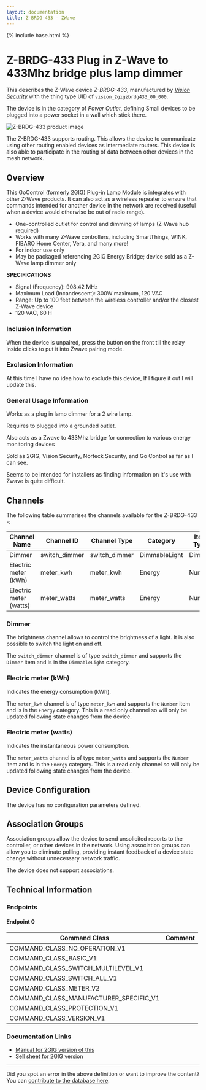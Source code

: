 ```yaml
---
layout: documentation
title: Z-BRDG-433 - ZWave
---
```


{% include base.html %}

# Z-BRDG-433 Plug in Z-Wave to 433Mhz bridge plus lamp dimmer
This describes the Z-Wave device *Z-BRDG-433*, manufactured by *[Vision Security](http://www.visionsecurity.com.tw/)* with the thing type UID of ```vision_2gigzbrdg433_00_000```.

The device is in the category of *Power Outlet*, defining Small devices to be plugged into a power socket in a wall which stick there.

![Z-BRDG-433 product image](https://opensmarthouse.org/zwavedatabase/978/image/)


The Z-BRDG-433 supports routing. This allows the device to communicate using other routing enabled devices as intermediate routers.  This device is also able to participate in the routing of data between other devices in the mesh network.

## Overview

This GoControl (formerly 2GIG) Plug-in Lamp Module is integrates with other Z-Wave products. It can also act as a wireless repeater to ensure that commands intended for another device in the network are received (useful when a device would otherwise be out of radio range).

  * One-controlled outlet for control and dimming of lamps (Z-Wave hub required)
  * Works with many Z-Wave controllers, including SmartThings, WINK, FIBARO Home Center, Vera, and many more!
  * For indoor use only
  * May be packaged referencing 2GIG Energy Bridge; device sold as a Z-Wave lamp dimmer only

**SPECIFICATIONS**

  * Signal (Frequency): 908.42 MHz
  * Maximum Load (Incandescent): 300W maximum, 120 VAC
  * Range: Up to 100 feet between the wireless controller and/or the closest Z-Wave device
  * 120 VAC, 60 H

### Inclusion Information

When the device is unpaired, press the button on the front till the relay inside clicks to put it into Zwave pairing mode.

### Exclusion Information

At this time I have no idea how to exclude this device, If I figure it out I will update this.

### General Usage Information

Works as a plug in lamp dimmer for a 2 wire lamp.

Requires to plugged into a grounded outlet.

Also acts as a Zwave to 433Mhz bridge for connection to various energy monitoring devices

Sold as 2GIG, Vision Security, Norteck Security, and Go Control as far as I can see.

Seems to be intended for installers as finding information on it's use with Zwave is quite difficult.

## Channels

The following table summarises the channels available for the Z-BRDG-433 -:

| Channel Name | Channel ID | Channel Type | Category | Item Type |
|--------------|------------|--------------|----------|-----------|
| Dimmer | switch_dimmer | switch_dimmer | DimmableLight | Dimmer | 
| Electric meter (kWh) | meter_kwh | meter_kwh | Energy | Number | 
| Electric meter (watts) | meter_watts | meter_watts | Energy | Number | 

### Dimmer
The brightness channel allows to control the brightness of a light.
            It is also possible to switch the light on and off.

The ```switch_dimmer``` channel is of type ```switch_dimmer``` and supports the ```Dimmer``` item and is in the ```DimmableLight``` category.

### Electric meter (kWh)
Indicates the energy consumption (kWh).

The ```meter_kwh``` channel is of type ```meter_kwh``` and supports the ```Number``` item and is in the ```Energy``` category. This is a read only channel so will only be updated following state changes from the device.

### Electric meter (watts)
Indicates the instantaneous power consumption.

The ```meter_watts``` channel is of type ```meter_watts``` and supports the ```Number``` item and is in the ```Energy``` category. This is a read only channel so will only be updated following state changes from the device.



## Device Configuration

The device has no configuration parameters defined.

## Association Groups

Association groups allow the device to send unsolicited reports to the controller, or other devices in the network. Using association groups can allow you to eliminate polling, providing instant feedback of a device state change without unnecessary network traffic.

The device does not support associations.
## Technical Information

### Endpoints

#### Endpoint 0

| Command Class | Comment |
|---------------|---------|
| COMMAND_CLASS_NO_OPERATION_V1| |
| COMMAND_CLASS_BASIC_V1| |
| COMMAND_CLASS_SWITCH_MULTILEVEL_V1| |
| COMMAND_CLASS_SWITCH_ALL_V1| |
| COMMAND_CLASS_METER_V2| |
| COMMAND_CLASS_MANUFACTURER_SPECIFIC_V1| |
| COMMAND_CLASS_PROTECTION_V1| |
| COMMAND_CLASS_VERSION_V1| |

### Documentation Links

* [Manual for 2GIG version of this](https://opensmarthouse.org/zwavedatabase/978/2GIG-Z-BRDG-433-Manual.pdf)
* [Sell sheet for 2GIG version](https://opensmarthouse.org/zwavedatabase/978/NPA-Energy-Bridge-1.pdf)

---

Did you spot an error in the above definition or want to improve the content?
You can [contribute to the database here](https://opensmarthouse.org/zwavedatabase/978).
